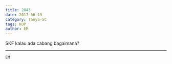 ```yaml
---
title: 2843
date: 2017-06-19
category: Tanya-SC
tags: KUP
author: EM
---
```


SKF kalau ada cabang bagaimana?

---



`EM`

